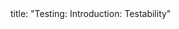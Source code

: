 <frontmatter>
title: "Testing: Introduction: Testability"
</frontmatter>

<include src="index-body.md" boilerplate />
